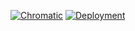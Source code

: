 [![Chromatic](https://github.com/vincenthirtz/supercompo/actions/workflows/chromatic.yml/badge.svg?branch=main)](https://github.com/vincenthirtz/supercompo/actions/workflows/chromatic.yml)
[![Deployment](https://github.com/vincenthirtz/supercompo/actions/workflows/deploy.yml/badge.svg?branch=main)](https://github.com/vincenthirtz/supercompo/actions/workflows/deploy.yml)
